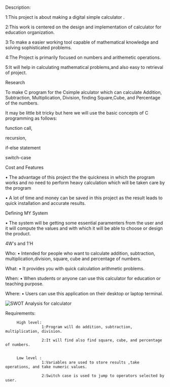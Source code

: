 Description:

1:This project is about making a digital simple calculator .

2:This work is centered on the design and implementation of calculator for education organization.

3:To make a easier working tool capable of mathematical knowledge and solving sophisticated problems.

4:The Project is primarily focused on numbers and arithemetic operations.

5:It will help in calculating mathematical problems,and also easy to retrieval of project.



  Research
  
  To make C program for the Csimple alculator which can calculate Addition, Subtraction, Multiplication, Division, finding Square,Cube, and Percentage of the numbers.

  It may be little bit tricky but here we will use the basic concepts of C programming as follows:

function call,

recursion,

if-else statement

switch-case



  Cost and Features
  
• The advantage of this project the the quickness in which the program works and no need to perform heavy calculation which will be taken care by the program

• A lot of time and money can be saved in this project as the result leads to quick installation and accurate results.

  Defining MY System
  
• The system will be getting some essential paramenters from the user and it will compute the values and with which it will be able to choose or design the product.


   
   4W's and 1'H
   
Who:
• Intended for people who want to calculate addition, subtraction, multiplication,division, square, cube and percentage of numbers.

What:
• It provides you with quick calculation arithmetic problems.

When:
• When students or anyone can use this calculator for education or teaching purpose.

Where:
• Users can use this application on their desktop or laptop terminal.

![SWOT Analysis for calculator](https://user-images.githubusercontent.com/63411785/153553140-4a2e1ce7-80ce-408d-811b-75b55c937174.jpg)


Requirements:


         High level:
                    1:Program will do addition, subtraction, multiplication, division.
                    
                    2:It will find also find square, cube, and percentage of numbers.
                    

         Low level :
                    1:Variables are used to store results ,take operations, and take numeric values.
                    
                    2:Switch case is used to jump to operators selected by user.
